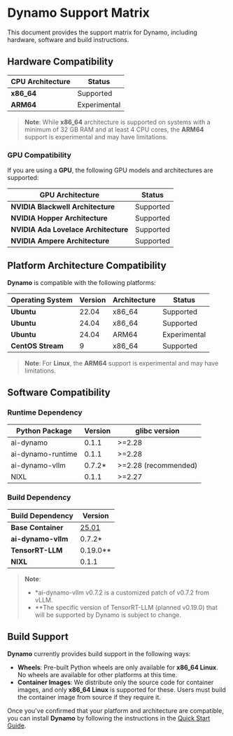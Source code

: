 # Dynamo Support Matrix

This document provides the support matrix for Dynamo, including hardware, software and build instructions.

## Hardware Compatibility


| **CPU Architecture**  | **Status**    |
|-----------------------|---------------|
| **x86_64**            | Supported     |
| **ARM64**             | Experimental  |

> **Note**: While **x86_64** architecture is supported on systems with a minimum of 32 GB RAM and at least 4 CPU cores, the **ARM64** support is experimental and may have limitations.

### GPU Compatibility

If you are using a **GPU**, the following GPU models and architectures are supported:

| **GPU Architecture**                | **Status**    |
|-------------------------------------|---------------|
| **NVIDIA Blackwell Architecture**   | Supported     |
| **NVIDIA Hopper Architecture**      | Supported     |
| **NVIDIA Ada Lovelace Architecture**| Supported     |
| **NVIDIA Ampere Architecture**      | Supported     |

## Platform Architecture Compatibility

**Dynamo** is compatible with the following platforms:

| **Operating System** | **Version** | **Architecture** | **Status**   |
|----------------------|-------------|------------------|--------------|
| **Ubuntu**           | 22.04       | x86_64           | Supported    |
| **Ubuntu**           | 24.04       | x86_64           | Supported    |
| **Ubuntu**           | 24.04       | ARM64            | Experimental |
| **CentOS Stream**    | 9           | x86_64           | Supported    |

> **Note**: For **Linux**, the **ARM64** support is experimental and may have limitations.

## Software Compatibility
### Runtime Dependency
| **Python Package** | **Version** | glibc version        |
|--------------------|-------------|----------------------|
| ai-dynamo          |    0.1.1    |     >=2.28           |
| ai-dynamo-runtime  |    0.1.1    |     >=2.28           |
| ai-dynamo-vllm     |    0.7.2*   | >=2.28 (recommended) |
| NIXL               |    0.1.1    |     >=2.27           |

### Build Dependency
| **Build Dependency** | **Version** |
|----------------------|-------------|
| **Base Container**   |    [25.01](https://hub.docker.com/layers/nvidia/cuda/12.8.1-runtime-ubuntu24.04/images/sha256-828c4d878adcaa4265d80c95d8ec877149b49bb2419a4cf3bb6aa889bbb7ca2e)    |
| **ai-dynamo-vllm**   |    0.7.2*   |
| **TensorRT-LLM**     |    0.19.0** |
| **NIXL**             |    0.1.1    |

> **Note**:
> - *ai-dynamo-vllm v0.7.2 is a customized patch of v0.7.2 from vLLM.
> - **The specific version of TensorRT-LLM (planned v0.19.0) that will be supported by Dynamo is subject to change.


## Build Support
**Dynamo** currently provides build support in the following ways:

- **Wheels**: Pre-built Python wheels are only available for **x86_64 Linux**. No wheels are available for other platforms at this time.
- **Container Images**: We distribute only the source code for container images, and only **x86_64 Linux** is supported for these. Users must build the container image from source if they require it.

Once you've confirmed that your platform and architecture are compatible, you can install **Dynamo** by following the instructions in the [Quick Start Guide](https://github.com/ai-dynamo/dynamo/blob/main/README.md#installation).
